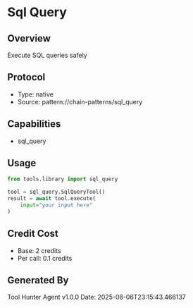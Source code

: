 # Sql Query

## Overview
Execute SQL queries safely

## Protocol
- Type: native
- Source: pattern://chain-patterns/sql_query

## Capabilities
- sql_query

## Usage
```python
from tools.library import sql_query

tool = sql_query.SqlQueryTool()
result = await tool.execute(
    input="your input here"
)
```

## Credit Cost
- Base: 2 credits
- Per call: 0.1 credits

## Generated By
Tool Hunter Agent v1.0.0
Date: 2025-08-06T23:15:43.466137
